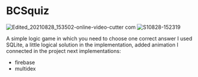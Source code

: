 # BCSquiz
![Edited_20210828_153502-_online-video-cutter com_](https://user-images.githubusercontent.com/66687051/131213897-6923edc0-7594-4e68-aa38-0be56c4bbf7b.gif)
![S10828-152319](https://user-images.githubusercontent.com/66687051/131214029-bab667d1-7e3a-45e3-84ef-f12535c24353.jpg)


A simple logic game in which you need to choose one correct answer
I used SQLite, a little logical solution in the implementation, added animation
I connected in the project next implementations:
- firebase
- multidex
